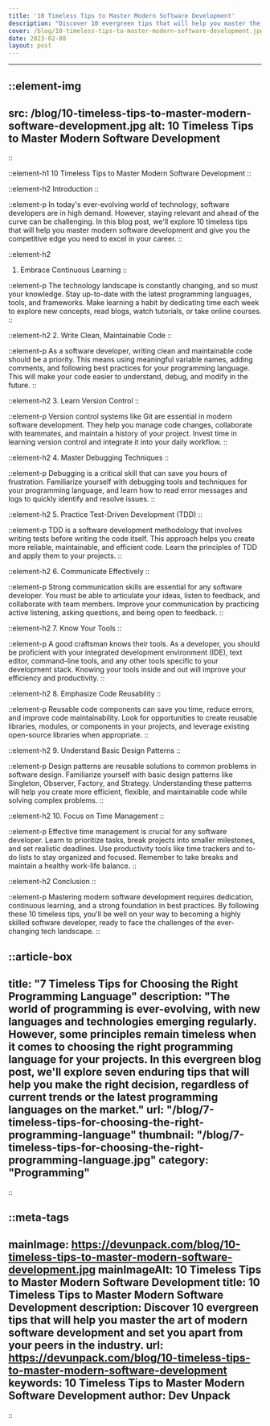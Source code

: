 ```yaml
---
title: '10 Timeless Tips to Master Modern Software Development'
description: "Discover 10 evergreen tips that will help you master the art of modern software development and set you apart from your peers in the industry."
cover: /blog/10-timeless-tips-to-master-modern-software-development.jpg
date: 2023-02-08
layout: post
---
```

---


::element-img
---
src: /blog/10-timeless-tips-to-master-modern-software-development.jpg
alt: 10 Timeless Tips to Master Modern Software Development
---
::


::element-h1 
10 Timeless Tips to Master Modern Software Development
::

::element-h2
Introduction
::

::element-p
In today's ever-evolving world of technology, software developers are in high demand. However, staying relevant and ahead of the curve can be challenging. In this blog post, we'll explore 10 timeless tips that will help you master modern software development and give you the competitive edge you need to excel in your career.
::

::element-h2
1. Embrace Continuous Learning
::

::element-p
The technology landscape is constantly changing, and so must your knowledge. Stay up-to-date with the latest programming languages, tools, and frameworks. Make learning a habit by dedicating time each week to explore new concepts, read blogs, watch tutorials, or take online courses.
::

::element-h2
2. Write Clean, Maintainable Code
::

::element-p
As a software developer, writing clean and maintainable code should be a priority. This means using meaningful variable names, adding comments, and following best practices for your programming language. This will make your code easier to understand, debug, and modify in the future.
::

::element-h2
3. Learn Version Control
::

::element-p
Version control systems like Git are essential in modern software development. They help you manage code changes, collaborate with teammates, and maintain a history of your project. Invest time in learning version control and integrate it into your daily workflow.
::

::element-h2
4. Master Debugging Techniques
::

::element-p
Debugging is a critical skill that can save you hours of frustration. Familiarize yourself with debugging tools and techniques for your programming language, and learn how to read error messages and logs to quickly identify and resolve issues.
::

::element-h2
5. Practice Test-Driven Development (TDD)
::

::element-p
TDD is a software development methodology that involves writing tests before writing the code itself. This approach helps you create more reliable, maintainable, and efficient code. Learn the principles of TDD and apply them to your projects.
::

::element-h2
6. Communicate Effectively
::

::element-p
Strong communication skills are essential for any software developer. You must be able to articulate your ideas, listen to feedback, and collaborate with team members. Improve your communication by practicing active listening, asking questions, and being open to feedback.
::

::element-h2
7. Know Your Tools
::

::element-p
A good craftsman knows their tools. As a developer, you should be proficient with your integrated development environment (IDE), text editor, command-line tools, and any other tools specific to your development stack. Knowing your tools inside and out will improve your efficiency and productivity.
::

::element-h2
8. Emphasize Code Reusability
::

::element-p
Reusable code components can save you time, reduce errors, and improve code maintainability. Look for opportunities to create reusable libraries, modules, or components in your projects, and leverage existing open-source libraries when appropriate.
::

::element-h2
9. Understand Basic Design Patterns
::

::element-p
Design patterns are reusable solutions to common problems in software design. Familiarize yourself with basic design patterns like Singleton, Observer, Factory, and Strategy. Understanding these patterns will help you create more efficient, flexible, and maintainable code while solving complex problems.
::

::element-h2
10. Focus on Time Management
::

::element-p
Effective time management is crucial for any software developer. Learn to prioritize tasks, break projects into smaller milestones, and set realistic deadlines. Use productivity tools like time trackers and to-do lists to stay organized and focused. Remember to take breaks and maintain a healthy work-life balance.
::

::element-h2
Conclusion
::

::element-p
Mastering modern software development requires dedication, continuous learning, and a strong foundation in best practices. By following these 10 timeless tips, you'll be well on your way to becoming a highly skilled software developer, ready to face the challenges of the ever-changing tech landscape.
::


::article-box
---
title: "7 Timeless Tips for Choosing the Right Programming Language"
description: "The world of programming is ever-evolving, with new languages and technologies emerging regularly. However, some principles remain timeless when it comes to choosing the right programming language for your projects. In this evergreen blog post, we'll explore seven enduring tips that will help you make the right decision, regardless of current trends or the latest programming languages on the market."
url: "/blog/7-timeless-tips-for-choosing-the-right-programming-language"
thumbnail: "/blog/7-timeless-tips-for-choosing-the-right-programming-language.jpg"
category: "Programming"
---
::
 

  

::meta-tags
---
mainImage: https://devunpack.com/blog/10-timeless-tips-to-master-modern-software-development.jpg
mainImageAlt: 10 Timeless Tips to Master Modern Software Development
title: 10 Timeless Tips to Master Modern Software Development
description: Discover 10 evergreen tips that will help you master the art of modern software development and set you apart from your peers in the industry.
url: https://devunpack.com/blog/10-timeless-tips-to-master-modern-software-development
keywords: 10 Timeless Tips to Master Modern Software Development
author: Dev Unpack
---
::
